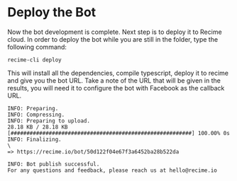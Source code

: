 # Deploy the Bot

Now the bot development is complete.  Next step is to deploy it to Recime cloud. In order to deploy the bot while you are still in the folder, type the following command:

```
recime-cli deploy
```

This will install all the dependencies, compile typescript, deploy it to recime and give you the bot URL. Take a note of the URL that will be given in the results, you will need it to configure the bot with Facebook as the callback URL.

```
INFO: Preparing.                                                                           
INFO: Compressing.                                                                         
INFO: Preparing to upload.                                                                 
28.18 KB / 28.18 KB [#########################################################] 100.00% 0s
INFO: Finalizing.                                                                          
\                                                                                          
=> https://recime.io/bot/50d122f04e67f3a6452ba28b522da                                  

INFO: Bot publish successful.                                                                                                                                           
For any questions and feedback, please reach us at hello@recime.io                                                                                           
```



